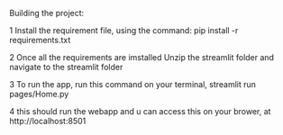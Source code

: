 Building the project: 

1 Install the requirement file, using the command:
pip install -r requirements.txt

2 Once all the requirements are imstalled Unzip the streamlit folder and navigate to the streamlit folder 

3 To run the app, run this command on your terminal, 
streamlit run pages/Home.py 

4 this should run the webapp and u can access this on your brower, at  http://localhost:8501
